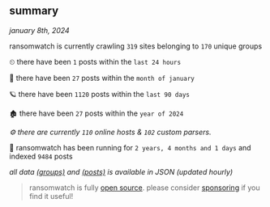 
## summary
_january 8th, 2024_

ransomwatch is currently crawling `319` sites belonging to `170` unique groups

⏲ there have been `1` posts within the `last 24 hours`

🦈 there have been `27` posts within the `month of january`

🪐 there have been `1120` posts within the `last 90 days`

🏚 there have been `27` posts within the `year of 2024`

_⚙️ there are currently `110` online hosts & `102` custom parsers._

🦕 ransomwatch has been running for `2 years, 4 months and 1 days` and indexed `9484` posts

_all data  [(groups)](http://ransomwhat.telemetry.ltd/groups) and [(posts)](http://ransomwhat.telemetry.ltd/posts) is available in JSON (updated hourly)_

> ransomwatch is fully [open source](https://github.com/joshhighet/ransomwatch#ransomwatch--). please consider [sponsoring](https://github.com/sponsors/joshhighet) if you find it useful!

